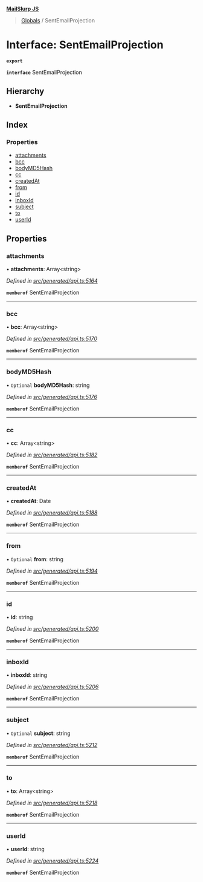 **[MailSlurp JS](../README.md)**

> [Globals](../README.md) / SentEmailProjection

# Interface: SentEmailProjection

**`export`** 

**`interface`** SentEmailProjection

## Hierarchy

* **SentEmailProjection**

## Index

### Properties

* [attachments](sentemailprojection.md#attachments)
* [bcc](sentemailprojection.md#bcc)
* [bodyMD5Hash](sentemailprojection.md#bodymd5hash)
* [cc](sentemailprojection.md#cc)
* [createdAt](sentemailprojection.md#createdat)
* [from](sentemailprojection.md#from)
* [id](sentemailprojection.md#id)
* [inboxId](sentemailprojection.md#inboxid)
* [subject](sentemailprojection.md#subject)
* [to](sentemailprojection.md#to)
* [userId](sentemailprojection.md#userid)

## Properties

### attachments

•  **attachments**: Array\<string>

*Defined in [src/generated/api.ts:5164](https://github.com/mailslurp/mailslurp-client/blob/3871a9e/src/generated/api.ts#L5164)*

**`memberof`** SentEmailProjection

___

### bcc

•  **bcc**: Array\<string>

*Defined in [src/generated/api.ts:5170](https://github.com/mailslurp/mailslurp-client/blob/3871a9e/src/generated/api.ts#L5170)*

**`memberof`** SentEmailProjection

___

### bodyMD5Hash

• `Optional` **bodyMD5Hash**: string

*Defined in [src/generated/api.ts:5176](https://github.com/mailslurp/mailslurp-client/blob/3871a9e/src/generated/api.ts#L5176)*

**`memberof`** SentEmailProjection

___

### cc

•  **cc**: Array\<string>

*Defined in [src/generated/api.ts:5182](https://github.com/mailslurp/mailslurp-client/blob/3871a9e/src/generated/api.ts#L5182)*

**`memberof`** SentEmailProjection

___

### createdAt

•  **createdAt**: Date

*Defined in [src/generated/api.ts:5188](https://github.com/mailslurp/mailslurp-client/blob/3871a9e/src/generated/api.ts#L5188)*

**`memberof`** SentEmailProjection

___

### from

• `Optional` **from**: string

*Defined in [src/generated/api.ts:5194](https://github.com/mailslurp/mailslurp-client/blob/3871a9e/src/generated/api.ts#L5194)*

**`memberof`** SentEmailProjection

___

### id

•  **id**: string

*Defined in [src/generated/api.ts:5200](https://github.com/mailslurp/mailslurp-client/blob/3871a9e/src/generated/api.ts#L5200)*

**`memberof`** SentEmailProjection

___

### inboxId

•  **inboxId**: string

*Defined in [src/generated/api.ts:5206](https://github.com/mailslurp/mailslurp-client/blob/3871a9e/src/generated/api.ts#L5206)*

**`memberof`** SentEmailProjection

___

### subject

• `Optional` **subject**: string

*Defined in [src/generated/api.ts:5212](https://github.com/mailslurp/mailslurp-client/blob/3871a9e/src/generated/api.ts#L5212)*

**`memberof`** SentEmailProjection

___

### to

•  **to**: Array\<string>

*Defined in [src/generated/api.ts:5218](https://github.com/mailslurp/mailslurp-client/blob/3871a9e/src/generated/api.ts#L5218)*

**`memberof`** SentEmailProjection

___

### userId

•  **userId**: string

*Defined in [src/generated/api.ts:5224](https://github.com/mailslurp/mailslurp-client/blob/3871a9e/src/generated/api.ts#L5224)*

**`memberof`** SentEmailProjection
